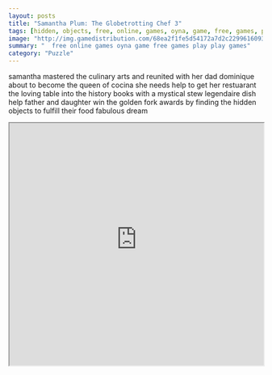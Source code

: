 ```yaml
---
layout: posts
title: "Samantha Plum: The Globetrotting Chef 3"
tags: [hidden, objects, free, online, games, oyna, game, free, games, play, play, games]
image: "http://img.gamedistribution.com/68ea2f1fe5d54172a7d2c22996160932.jpg"
summary: "  free online games oyna game free games play play games"
category: "Puzzle"
---
```


samantha mastered the culinary arts and reunited with her dad dominique about to become the queen of cocina she needs help to get her restuarant the loving table into the history books with a mystical stew legendaire dish help father and daughter win the golden fork awards by finding the hidden objects to fulfill their food fabulous dream

<iframe width="100%" height="480px;" src="http://html5.gamedistribution.com/68ea2f1fe5d54172a7d2c22996160932/"></iframe>